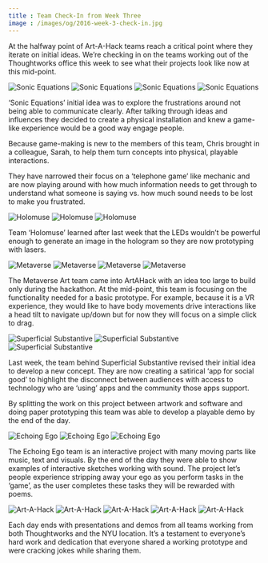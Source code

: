 ```yaml
---
title : Team Check-In from Week Three
image : /images/og/2016-week-3-check-in.jpg
---
```


At the halfway point of Art-A-Hack teams reach a critical point where they iterate on initial ideas. We’re checking in on the teams working out of the Thoughtworks office this week to see what their projects look like now at this mid-point.

![Sonic Equations](/images/blog/2016/IMG_1358.jpg)
![Sonic Equations](/images/blog/2016/IMG_1360.jpg)
![Sonic Equations](/images/blog/2016/IMG_1371.jpg)
![Sonic Equations](/images/blog/2016/IMG_1397.jpg)

‘Sonic Equations’ initial idea was to explore the frustrations around not being able to communicate clearly. After talking through ideas and influences they decided to create a physical installation and knew a game-like experience would be a good way engage people.

<!--excerpt-ends-->

Because game-making is new to the members of this team, Chris brought in a colleague, Sarah, to help them turn concepts into physical, playable interactions.

They have narrowed their focus on a ‘telephone game’ like mechanic and are now playing around with how much information needs to get through to understand what someone is saying vs. how much sound needs to be lost to make you frustrated.

![Holomuse](/images/blog/2016/IMG_1392.jpg)
![Holomuse](/images/blog/2016/IMG_1390.jpg)
![Holomuse](/images/blog/2016/IMG_1374.jpg)

Team ‘Holomuse’ learned after last week that the LEDs wouldn’t be powerful enough to generate an image in the hologram so they are now prototyping with lasers. 

![Metaverse](/images/blog/2016/IMG_1496.jpg)
![Metaverse](/images/blog/2016/IMG_1401.jpg)
![Metaverse](/images/blog/2016/IMG_1411.jpg)
![Metaverse](/images/blog/2016/IMG_1414.jpg)

The Metaverse Art team came into ArtAHack with an idea too large to build only during the hackathon. At the mid-point, this team is focusing on the functionality needed for a basic prototype. For example, because it is a VR experience, they would like to have body movements drive interactions like a head tilt to navigate up/down but for now they will focus on a simple click to drag.

![Superficial Substantive](/images/blog/2016/IMG_1474.jpg)
![Superficial Substantive](/images/blog/2016/IMG_1492.jpg)
![Superficial Substantive](/images/blog/2016/IMG_1493.jpg)

Last week, the team behind Superficial Substantive revised their initial idea to develop a new concept. They are now creating a satirical ‘app for social good’ to highlight the disconnect between audiences with access to technology who are ‘using’ apps and the community those apps support.

By splitting the work on this project between artwork and software and doing paper prototyping this team was able to develop a playable demo by the end of the day.

![Echoing Ego](/images/blog/2016/IMG_1419.jpg)
![Echoing Ego](/images/blog/2016/IMG_1421.jpg)
![Echoing Ego](/images/blog/2016/IMG_1479.jpg)

The Echoing Ego team is an interactive project with many moving parts like music, text and visuals. By the end of the day they were able to show examples of interactive sketches working with sound. The project let’s people experience stripping away your ego as you perform tasks in the ‘game’, as the user completes these tasks they will be rewarded with poems.

![Art-A-Hack](/images/blog/2016/IMG_1435.jpg)
![Art-A-Hack](/images/blog/2016/IMG_1437.jpg)
![Art-A-Hack](/images/blog/2016/IMG_1454.jpg)
![Art-A-Hack](/images/blog/2016/IMG_1457.jpg)
![Art-A-Hack](/images/blog/2016/IMG_1466.jpg)

Each day ends with presentations and demos from all teams working from both Thoughtworks and the NYU location. It’s a testament to everyone’s hard work and dedication that everyone shared a working prototype and were cracking jokes while sharing them. 